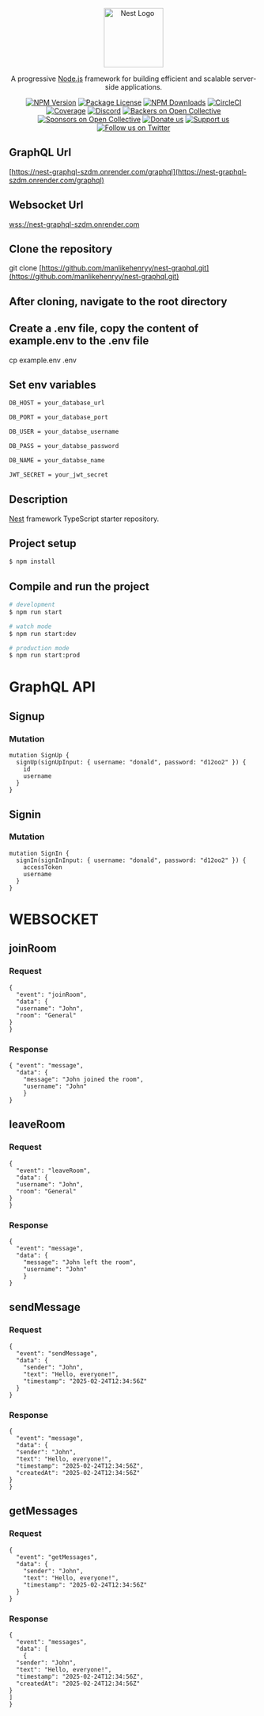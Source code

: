<p align="center">
  <a href="http://nestjs.com/" target="blank"><img src="https://nestjs.com/img/logo-small.svg" width="120" alt="Nest Logo" /></a>
</p>

[circleci-image]: https://img.shields.io/circleci/build/github/nestjs/nest/master?token=abc123def456
[circleci-url]: https://circleci.com/gh/nestjs/nest

  <p align="center">A progressive <a href="http://nodejs.org" target="_blank">Node.js</a> framework for building efficient and scalable server-side applications.</p>
    <p align="center">
<a href="https://www.npmjs.com/~nestjscore" target="_blank"><img src="https://img.shields.io/npm/v/@nestjs/core.svg" alt="NPM Version" /></a>
<a href="https://www.npmjs.com/~nestjscore" target="_blank"><img src="https://img.shields.io/npm/l/@nestjs/core.svg" alt="Package License" /></a>
<a href="https://www.npmjs.com/~nestjscore" target="_blank"><img src="https://img.shields.io/npm/dm/@nestjs/common.svg" alt="NPM Downloads" /></a>
<a href="https://circleci.com/gh/nestjs/nest" target="_blank"><img src="https://img.shields.io/circleci/build/github/nestjs/nest/master" alt="CircleCI" /></a>
<a href="https://coveralls.io/github/nestjs/nest?branch=master" target="_blank"><img src="https://coveralls.io/repos/github/nestjs/nest/badge.svg?branch=master#9" alt="Coverage" /></a>
<a href="https://discord.gg/G7Qnnhy" target="_blank"><img src="https://img.shields.io/badge/discord-online-brightgreen.svg" alt="Discord"/></a>
<a href="https://opencollective.com/nest#backer" target="_blank"><img src="https://opencollective.com/nest/backers/badge.svg" alt="Backers on Open Collective" /></a>
<a href="https://opencollective.com/nest#sponsor" target="_blank"><img src="https://opencollective.com/nest/sponsors/badge.svg" alt="Sponsors on Open Collective" /></a>
  <a href="https://paypal.me/kamilmysliwiec" target="_blank"><img src="https://img.shields.io/badge/Donate-PayPal-ff3f59.svg" alt="Donate us"/></a>
    <a href="https://opencollective.com/nest#sponsor"  target="_blank"><img src="https://img.shields.io/badge/Support%20us-Open%20Collective-41B883.svg" alt="Support us"></a>
  <a href="https://twitter.com/nestframework" target="_blank"><img src="https://img.shields.io/twitter/follow/nestframework.svg?style=social&label=Follow" alt="Follow us on Twitter"></a>
</p>
  <!--[![Backers on Open Collective](https://opencollective.com/nest/backers/badge.svg)](https://opencollective.com/nest#backer)
  [![Sponsors on Open Collective](https://opencollective.com/nest/sponsors/badge.svg)](https://opencollective.com/nest#sponsor)-->

## GraphQL Url

[https://nest-graphql-szdm.onrender.com/graphql](https://nest-graphql-szdm.onrender.com/graphql)

## Websocket Url

[wss://nest-graphql-szdm.onrender.com](wss://nest-graphql-szdm.onrender.com)



## Clone the repository

git clone [https://github.com/manlikehenryy/nest-graphql.git](https://github.com/manlikehenryy/nest-graphql.git)

## After cloning, navigate to the root directory

## Create a .env file, copy the content of example.env to the .env file

  cp example.env .env

## Set env variables

  ```bash
DB_HOST = your_database_url
```
```bash
DB_PORT = your_database_port
```
```bash
DB_USER = your_databse_username
```
```bash
DB_PASS = your_databse_password
```
```bash
DB_NAME = your_databse_name
```
```bash
JWT_SECRET = your_jwt_secret
```


## Description

[Nest](https://github.com/nestjs/nest) framework TypeScript starter repository.

## Project setup

```bash
$ npm install
```

## Compile and run the project

```bash
# development
$ npm run start

# watch mode
$ npm run start:dev

# production mode
$ npm run start:prod
```

# GraphQL API

## Signup

### Mutation

    mutation SignUp {
      signUp(signUpInput: { username: "donald", password: "d12oo2" }) {
        id
        username
      }
    }


## Signin

### Mutation

    mutation SignIn {
      signIn(signInInput: { username: "donald", password: "d12oo2" }) {
        accessToken
        username
      }
    }

# WEBSOCKET

## joinRoom

### Request

    
    {
      "event": "joinRoom",
      "data": {
      "username": "John",
      "room": "General"
    }
    }


### Response

    { "event": "message", 
      "data": {
        "message": "John joined the room", 
        "username": "John"
        } 
    }

## leaveRoom

### Request

    
    {
      "event": "leaveRoom",
      "data": {
      "username": "John",
      "room": "General"
    }
    }


### Response

    { 
      "event": "message", 
      "data": {
        "message": "John left the room", 
        "username": "John"
        } 
    }


## sendMessage

### Request

    
    {
      "event": "sendMessage",
      "data": {
        "sender": "John",
        "text": "Hello, everyone!",
        "timestamp": "2025-02-24T12:34:56Z"
      }
    }


### Response

    {
      "event": "message",
      "data": {
      "sender": "John",
      "text": "Hello, everyone!",
      "timestamp": "2025-02-24T12:34:56Z",
      "createdAt": "2025-02-24T12:34:56Z"
    }
    }

## getMessages

### Request

    
    {
      "event": "getMessages",
      "data": {
        "sender": "John",
        "text": "Hello, everyone!",
        "timestamp": "2025-02-24T12:34:56Z"
      }
    }


### Response

    {
      "event": "messages",
      "data": [
        {
      "sender": "John",
      "text": "Hello, everyone!",
      "timestamp": "2025-02-24T12:34:56Z",
      "createdAt": "2025-02-24T12:34:56Z"
    }
    ]
    }
